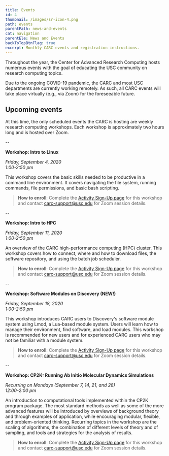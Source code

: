 ```yaml
---
title: Events
id: 4
thumbnail: /images/sr-icon-4.png
path: events
parentPath: news-and-events
cat: navigation
parentEle: News and Events
backToTopBtnFlag: true
excerpt: Monthly CARC events and registration instructions.
---
```


Throughout the year, the Center for Advanced Research Computing hosts numerous events with the goal of educating the USC community on research computing topics.

Due to the ongoing COVID-19 pandemic, the CARC and most USC departments are currently working remotely. As such, all CARC events will take place virtually (e.g., via Zoom) for the foreseeable future.

## Upcoming events

At this time, the only scheduled events the CARC is hosting are weekly research computing workshops. Each workshop is approximately two hours long and is hosted over Zoom.

--

**Workshop: Intro to Linux**  

*Friday, September 4, 2020  
1:00-2:50 pm*  

This workshop covers the basic skills needed to be productive in a command line environment. It covers navigating the file system, running commands, file permissions, and basic bash scripting.

>**How to enroll**: Complete the [Activity Sign-Up page](https://docs.google.com/forms/d/e/1FAIpQLSdqDsvkTP9AsnO82mPzOvztXwp2hSCeD7D82Lt7kjOloe6liA/viewform) for this workshop and contact <carc-support@usc.edu> for Zoom session details.

--

**Workshop: Intro to HPC**  

*Friday, September 11, 2020  
1:00-2:50 pm*  

An overview of the CARC high-performance computing (HPC) cluster. This workshop covers how to connect, where and how to download files, the software repository, and using the batch job scheduler.

>**How to enroll**: Complete the [Activity Sign-Up page](https://docs.google.com/forms/d/e/1FAIpQLSdqDsvkTP9AsnO82mPzOvztXwp2hSCeD7D82Lt7kjOloe6liA/viewform) for this workshop and contact <carc-support@usc.edu> for Zoom session details.

--

**Workshop: Software Modules on Discovery (NEW!)**  

*Friday, September 18, 2020  
1:00-2:50 pm*  

This workshop introduces CARC users to Discovery's software module system using Lmod, a Lua-based module system. Users will learn how to manage their environment, find software, and load modules. This workshop is recommended for new users and for experienced CARC users who may not be familiar with a module system.

>**How to enroll**: Complete the [Activity Sign-Up page](https://docs.google.com/forms/d/e/1FAIpQLSdqDsvkTP9AsnO82mPzOvztXwp2hSCeD7D82Lt7kjOloe6liA/viewform) for this workshop and contact <carc-support@usc.edu> for Zoom session details.

--

**Workshop: CP2K: Running Ab Initio Molecular Dynamics Simulations**  

*Recurring on Mondays (September 7, 14, 21, and 28)  
12:00-2:00 pm*

An introduction to computational tools implemented within the CP2K program package. The most standard methods as well as some of the more advanced features will be introduced by overviews of background theory and through examples of application, while encouraging modular, flexible, and problem-oriented thinking. Recurring topics in the workshop are the scaling of algorithms, the combination of different levels of theory and of sampling, and tools and strategies for the analysis of results.

>**How to enroll**: Complete the [Activity Sign-Up page](https://docs.google.com/forms/d/e/1FAIpQLSdqDsvkTP9AsnO82mPzOvztXwp2hSCeD7D82Lt7kjOloe6liA/viewform) for this workshop and contact <carc-support@usc.edu> for Zoom session details.
